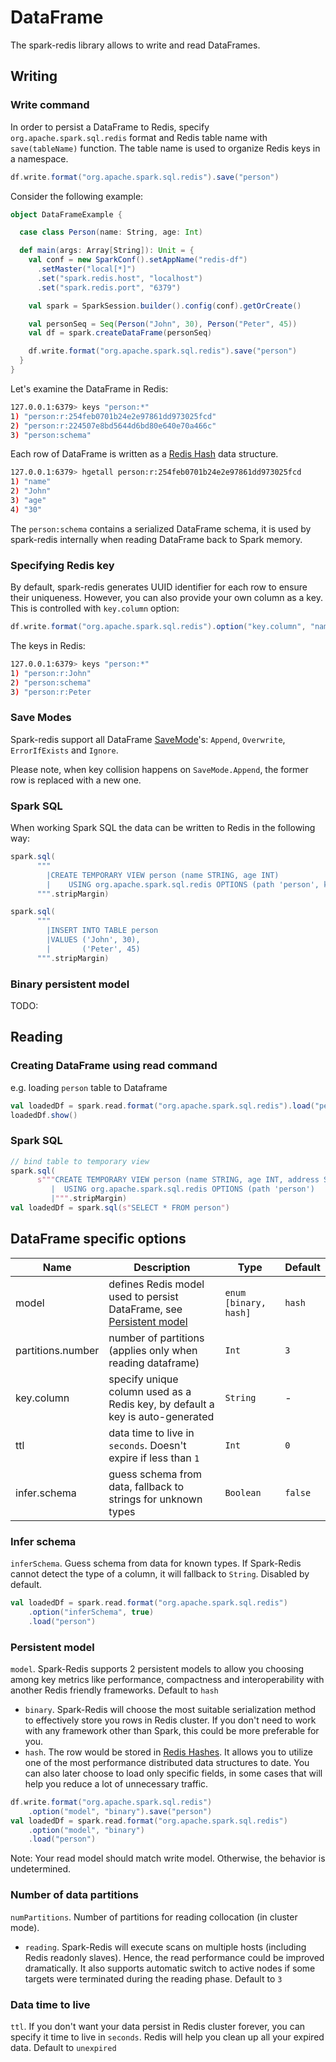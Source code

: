 # DataFrame

The spark-redis library allows to write and read DataFrames.

## Writing

### Write command

In order to persist a DataFrame to Redis, specify `org.apache.spark.sql.redis` format and Redis table name with `save(tableName)` function.
The table name is used to organize Redis keys in a namespace. 

```scala
df.write.format("org.apache.spark.sql.redis").save("person")
```

Consider the following example:

```scala
object DataFrameExample {

  case class Person(name: String, age: Int)

  def main(args: Array[String]): Unit = {
    val conf = new SparkConf().setAppName("redis-df")
      .setMaster("local[*]")
      .set("spark.redis.host", "localhost")
      .set("spark.redis.port", "6379")

    val spark = SparkSession.builder().config(conf).getOrCreate()

    val personSeq = Seq(Person("John", 30), Person("Peter", 45))
    val df = spark.createDataFrame(personSeq)

    df.write.format("org.apache.spark.sql.redis").save("person")
  }
}
```

Let's examine the DataFrame in Redis:

```bash
127.0.0.1:6379> keys "person:*"
1) "person:r:254feb0701b24e2e97861dd973025fcd"
2) "person:r:224507e8bd5644d6bd80e640e70a466c"
3) "person:schema"
```

Each row of DataFrame is written as a [Redis Hash](https://redislabs.com/ebook/part-1-getting-started/chapter-1-getting-to-know-redis/1-2-what-redis-data-structures-look-like/1-2-4-hashes-in-redis/) data structure.

```bash
127.0.0.1:6379> hgetall person:r:254feb0701b24e2e97861dd973025fcd
1) "name"
2) "John"
3) "age"
4) "30"
```

The `person:schema` contains a serialized DataFrame schema, it is used by spark-redis internally when reading DataFrame back to Spark memory.

### Specifying Redis key

By default, spark-redis generates UUID identifier for each row to ensure
their uniqueness. However, you can also provide your own column as a key. This is controlled with `key.column` option:

```scala
df.write.format("org.apache.spark.sql.redis").option("key.column", "name").save("person")
```

The keys in Redis:

```bash
127.0.0.1:6379> keys "person:*"
1) "person:r:John"
2) "person:schema"
3) "person:r:Peter
```

### Save Modes

Spark-redis support all DataFrame [SaveMode](https://spark.apache.org/docs/2.3.0/api/java/index.html?org/apache/spark/sql/SaveMode.html)'s: `Append`, 
`Overwrite`, `ErrorIfExists` and `Ignore`.

Please note, when key collision happens on `SaveMode.Append`, the former row is replaced with a new one. 

### Spark SQL

When working Spark SQL the data can be written to Redis in the following way:

```scala
spark.sql(
      """
        |CREATE TEMPORARY VIEW person (name STRING, age INT)
        |    USING org.apache.spark.sql.redis OPTIONS (path 'person', key.column 'name')
      """.stripMargin)

spark.sql(
      """
        |INSERT INTO TABLE person
        |VALUES ('John', 30),
        |       ('Peter', 45)
      """.stripMargin)
```


### Binary persistent model

TODO:



## Reading

### Creating DataFrame using read command

e.g. loading `person` table to Dataframe

```scala
val loadedDf = spark.read.format("org.apache.spark.sql.redis").load("person")
loadedDf.show()
```


### Spark SQL



```scala
// bind table to temporary view
spark.sql(
      s"""CREATE TEMPORARY VIEW person (name STRING, age INT, address STRING, salary DOUBLE)
         |  USING org.apache.spark.sql.redis OPTIONS (path 'person')
         |""".stripMargin)
val loadedDf = spark.sql(s"SELECT * FROM person")
```



## DataFrame specific options

| Name              | Description                                                                              | Type                  | Default |
| ----------------- | -----------------------------------------------------------------------------------------| --------------------- | ------- |
| model             | defines Redis model used to persist DataFrame, see [Persistent model](#persistent-model) | `enum [binary, hash]` | `hash`  |
| partitions.number | number of partitions (applies only when reading dataframe)                               | `Int`                 | `3`     |
| key.column        | specify unique column used as a Redis key, by default a key is auto-generated            | `String`              | -       |
| ttl               | data time to live in `seconds`. Doesn't expire if less than `1`                          | `Int`                 | `0`     |
| infer.schema      | guess schema from data, fallback to strings for unknown types                            | `Boolean`             | `false` |



### Infer schema

`inferSchema`. Guess schema from data for known types. If Spark-Redis cannot detect
the type of a column, it will fallback to `String`. Disabled by default.
```scala
val loadedDf = spark.read.format("org.apache.spark.sql.redis")
    .option("inferSchema", true)
    .load("person")
```

### Persistent model

`model`. Spark-Redis supports 2 persistent models to allow you choosing among key
metrics like performance, compactness and interoperability with another
Redis friendly frameworks. Default to `hash`
  - `binary`. Spark-Redis will choose the most suitable serialization
  method to effectively store you rows in Redis cluster. If you don't need
  to work with any framework other than Spark, this could be more preferable
  for you.
  - `hash`. The row would be stored in [Redis Hashes](https://redislabs.com/ebook/part-1-getting-started/chapter-1-getting-to-know-redis/1-2-what-redis-data-structures-look-like/1-2-4-hashes-in-redis/).
  It allows you to utilize one of the most performance distributed data
  structures to date. You can also later choose to load only specific fields,
  in some cases that will help you reduce a lot of unnecessary traffic.
```scala
df.write.format("org.apache.spark.sql.redis")
    .option("model", "binary").save("person")
val loadedDf = spark.read.format("org.apache.spark.sql.redis")
    .option("model", "binary")
    .load("person")
```
Note: Your read model should match write model. Otherwise, the behavior
is undetermined.

### Number of data partitions

`numPartitions`. Number of partitions for reading collocation (in cluster
mode).
  - `reading`. Spark-Redis will execute scans on multiple
  hosts (including Redis readonly slaves). Hence, the read performance
  could be improved dramatically. It also supports automatic switch to
  active nodes if some targets were terminated during the reading phase.
  Default to `3`

### Data time to live

`ttl`. If you don't want your data persist in Redis cluster forever, you
can specify it time to live in `seconds`. Redis will help you clean up all
your expired data. Default to `unexpired`
